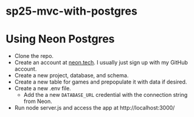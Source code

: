 # sp25-mvc-with-postgres
# Using Neon Postgres
- Clone the repo.
- Create an account at [neon.tech](https://neon.tech/). I usually just sign up with my GitHub account.
- Create a new project, database, and schema.
- Create a new table for games and prepopulate it with data if desired.
- Create a new .env file.
  - Add the a new `DATABASE_URL` credential with the connection string from Neon.
- Run node server.js and access the app at http://localhost:3000/
